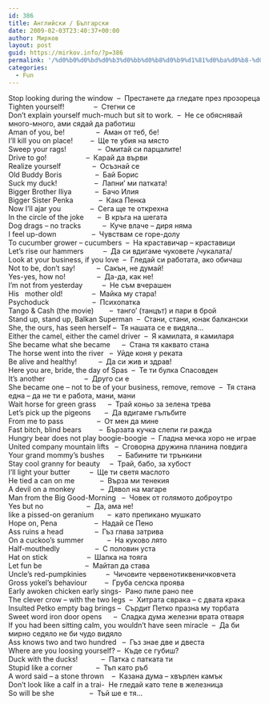 ```yaml
---
id: 386
title: Английски / Български
date: 2009-02-03T23:40:37+00:00
author: Мирков
layout: post
guid: https://mirkov.info/?p=386
permalink: '/%d0%b0%d0%bd%d0%b3%d0%bb%d0%b8%d0%b9%d1%81%d0%ba%d0%b8-%d0%b1%d1%8a%d0%bb%d0%b3%d0%b0%d1%80%d1%81%d0%ba%d0%b8/'
categories:
  - Fun
---
```

Stop looking during the window  &#8211;  Престанете да гледате през прозореца  
Tighten yourself!               &#8211;  Стегни се  
Don&#8217;t explain yourself much-much but sit to work.  &#8211;  Не се обяснявай много-много, ами сядай да работиш  
Aman of you, be!                &#8211;  Аман от теб, бе!  
I&#8217;ll kill you on place!         &#8211;  Ще те убия на място  
Sweep your rags!                &#8211;  Омитай си парцалите!  
Drive to go!                    &#8211;  Карай да върви  
Realize yourself                &#8211;  Осъзнай се  
Old Buddy Boris                 &#8211;  Бай Борис  
Suck my duck!                   &#8211;  Лапни&#8217; ми патката!  
Bigger Brother Iliya            &#8211;  Бачо Илия  
Bigger Sister Penka             &#8211;  Кака Пенка  
Now I&#8217;ll ajar you               &#8211;  Сега ще те открехна  
In the circle of the joke       &#8211;  В кръга на шегата  
Dog drags &#8211; no tracks           &#8211;  Куче влаче &#8211; диря няма  
I feel up-down                  &#8211;  Чувствам се горе-долу  
To cucumber grower &#8211; cucumbers  &#8211;  На краставичар &#8211; краставици  
Let&#8217;s rise our hammers          &#8211;  Да си вдигаме чуковете /чукалата/  
Look at your business, if you love  &#8211;  Гледай си работата, ако обичаш  
Not to be, don&#8217;t say!           &#8211;  Сакън, не думай!  
Yes-yes, how no!                &#8211;  Да-да, как не!  
I&#8217;m not from yesterday          &#8211;  Не съм вчерашен  
His   mother old!               &#8211;  Майка му стара!  
Psychoduck                      &#8211;  Психопатка  
Tango & Cash (the movie)        &#8211;  танго&#8217; (танцът) и пари в брой  
Stand up, stand up, Balkan Superman  &#8211;  Стани, стани, юнак балкански  
She, the ours, has seen herself &#8211;  Тя нашата се е видяла&#8230;  
Either the camel, either the camel driver  &#8211;  Я камилата, я камиларя  
She became what she became      &#8211;  Стана тя каквато стана  
The horse went into the river   &#8211;  Уйде коня у реката  
Be alive and healthy!           &#8211;  Да си жив и здрав!  
Here you are, bride, the day of Spas  &#8211;  Те ти булка Спасовден  
It&#8217;s another                    &#8211;  Друго си е  
She became one &#8211; not to be of your business, remove, remove  &#8211;  Тя стана една &#8211; да не ти е работа, мани, мани  
Wait horse for green grass      &#8211;  Трай коньо за зелена трева  
Let&#8217;s pick up the pigeons       &#8211;  Да вдигаме гълъбите  
From me to pass                 &#8211;  От мен да мине  
Fast bitch, blind bears         &#8211;  Бързата кучка слепи ги ражда  
Hungry bear does not play boogie-boogie  &#8211;  Гладна мечка хоро не играе  
United company mountain lifts   &#8211;  Сговорна дружина планина повдига  
Your grand mommy&#8217;s bushes       &#8211;  Бабините ти трънкини  
Stay cool granny for beauty     &#8211;  Трай, бабо, за хубост  
I&#8217;ll light your butter          &#8211;  Ще ти светя маслото  
He tied a can on me             &#8211;  Върза ми тенекия  
A devil on a monkey             &#8211;  Дявол на магаре  
Man from the Big Good-Morning   &#8211;  Човек от голямото доброутро  
Yes but no                      &#8211;  Да, ама не!  
like a pissed-on geranium       &#8211;  като препикано мушкато  
Hope on, Pena                   &#8211;  Надай се Пено  
Ass ruins a head                &#8211;  Гъз глава затрива  
On a cuckoo&#8217;s summer            &#8211;  На куково лято  
Half-mouthedly                  &#8211;  С половин уста  
Hat on stick                    &#8211;  Шапка на тояга  
Let fun be                      &#8211;  Майтап да става  
Uncle&#8217;s red-pumpkinies          &#8211;  Чичовите червенотиквеничковчета  
Gross yokel&#8217;s behaviour         &#8211;  Груба селска проява  
Early awoken chicken early sings-  Рано пиле рано пее  
The clever crow &#8211; with the two legs  &#8211;  Хитрата сврака &#8211; с двата крака  
Insulted Petko empty bag brings &#8211;  Сърдит Петко празна му торбата  
Sweet word iron door opens      &#8211;  Сладка дума железни врата отваря  
If you had been sitting calm, you wouldn&#8217;t have seen miracle  &#8211;  Да би мирно седяло не би чудо видяло  
Ass knows two and two hundred   &#8211;  Гъз знае две и двеста  
Where are you loosing yourself? &#8211;  Къде се губиш?  
Duck with the ducks!            &#8211;  Патка с патката ти  
Stupid like a corner            &#8211;  Тъп като ръб  
A word said &#8211; a stone thrown    &#8211;  Казана дума &#8211; хвърлен камък  
Don&#8217;t look like a calf in a trai-  Не гледай като теле в железница  
So will be she                  &#8211;  Тъй ше е тя&#8230;